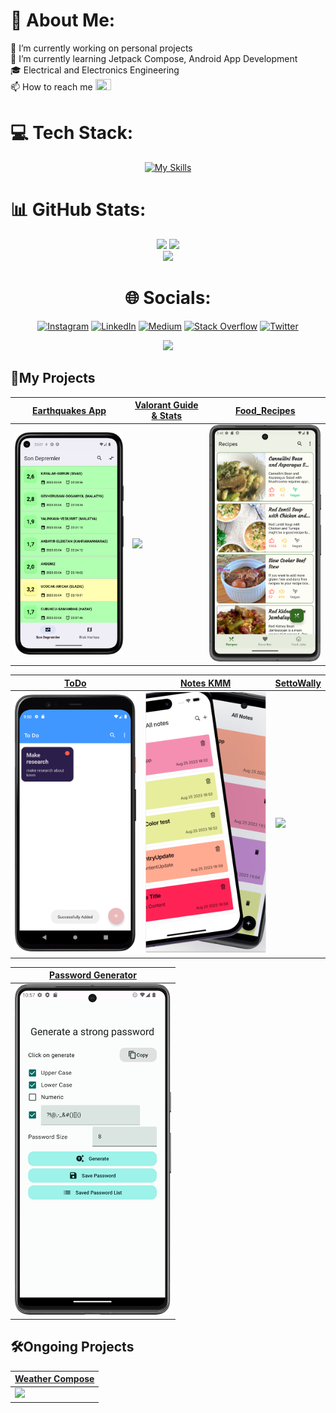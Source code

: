 # 💫 About Me:



🔭 I’m currently working on personal projects<br>🌱 I’m currently learning Jetpack Compose, Android App Development<br>🎓 Electrical and Electronics Engineering<br>📫 How to reach me  <a href="mailto:a.ayar94@gmail.com" target="_blank<"><img src="https://img.icons8.com/external-justicon-flat-justicon/64/000000/external-gmail-social-media-justicon-flat-justicon.png" width="25px" height="18px"/></a><br>

  
# 💻 Tech Stack:

<div align=center>
  
[![My Skills](https://skillicons.dev/icons?i=androidstudio,arduino,autocad,swift,figma,firebase,git,gradle,idea,java,kotlin,materialui,ps,vscode,postman,raspberrypi&theme=light&perline=8)](https://skillicons.dev)

</div>
  
# 📊 GitHub Stats:

<div align=center> 

![](https://github-readme-stats-sigma-five.vercel.app/api?username=AAyar94&theme=react&hide_border=true&include_all_commits=true&count_private=true&card_width=50%)  ![](https://github-readme-streak-stats.herokuapp.com/?user=AAyar94&theme=react&hide_border=true)<br>
[![](https://github-readme-stats.vercel.app/api/top-langs/?username=AAyar94&layout=donut&theme=react&hide_border=true&include_all_commits=true&Cache-Control:no-cache&count_private=true)]()
</div>

<div align=center>

# 🌐 Socials:



[![Instagram](https://img.shields.io/badge/Instagram-%23E4405F.svg?logo=Instagram&logoColor=white)](https://instagram.com/_aayar94) [![LinkedIn](https://img.shields.io/badge/LinkedIn-%230077B5.svg?logo=linkedin&logoColor=white)](https://linkedin.com/in/ademayar94) [![Medium](https://img.shields.io/badge/Medium-12100E?logo=medium&logoColor=white)](https://medium.com/@a.ayar94) [![Stack Overflow](https://img.shields.io/badge/-Stackoverflow-FE7A16?logo=stack-overflow&logoColor=white)](https://stackoverflow.com/users/20677113/adem-ayar) [![Twitter](https://img.shields.io/badge/Twitter-%231DA1F2.svg?logo=Twitter&logoColor=white)](https://twitter.com/_AdemA94) 

[![](https://visitcount.itsvg.in/api?id=AAyar94&label=Profile%20Views&color=12&icon=3&pretty=true)](https://visitcount.itsvg.in)

</div>

## 📲My Projects

<div align=center>

| [Earthquakes App](https://github.com/AAyar94/Earthquakes) | [Valorant Guide & Stats](https://github.com/AAyar94/Valorant_Guide_And_Stats) | [Food_Recipes](https://github.com/AAyar94/Food_Recipes) |
|--------------|-------------|-------------|
| <img src="https://github.com/AAyar94/Earthquakes/blob/main/screenshots/app_screenshot1.png" width="250" /> | <img src="https://github.com/AAyar94/Valorant_Guide_And_Stats/blob/Features/screenshots/Screenshot_stand_preview.png" width="250" /> | <img src="https://raw.githubusercontent.com/AAyar94/Food_Recipes/master/screenshots/FoodRecipe1.png" width="250" /> | 

| [ToDo](https://github.com/AAyar94/ToDo)  | [Notes KMM](https://github.com/AAyar94/NotesKMM) | [SettoWally](https://github.com/AAyar94/SettoWally_Kotlin) |
|--------------|-------------|-------------|
| <img src="https://github.com/AAyar94/ToDo/blob/main/screenshots/screenshot_04.png" width="250" /> | <img src="https://github.com/AAyar94/NotesKMM/blob/main/screenshots/KMM.png" width="250" />|<img src="https://github.com/AAyar94/SettoWally_Kotlin/blob/master/raw/SettoWallySS01.png" width="250" /> |

| [Password Generator](https://github.com/AAyar94/Password_Generator_Compose)  |
|--------------|
| <img src="https://github.com/AAyar94/Password_Generator_Compose/blob/main/RAW/screenshot1.png" width="250" /> |

</div>

## 🛠Ongoing Projects

<div align=center>

|  [Weather Compose](https://github.com/AAyar94/WeatherCompose) |
|--------------|
|  <img src="https://github.com/AAyar94/WeatherCompose/blob/master/RAW/screenshot1.png" width="250" /> |
</div>
